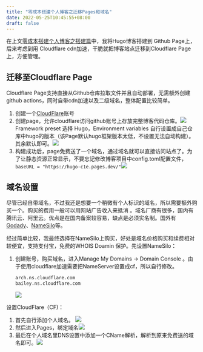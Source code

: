 ```yaml
---
title: "零成本搭建个人博客之迁移Pages和域名"
date: 2022-05-25T10:45:55+08:00
draft: false
---
```


在上文[零成本搭建个人博客之搭建篇](https://allworldg.xyz/blogs/%E9%9B%B6%E6%88%90%E6%9C%AC%E6%90%AD%E5%BB%BA%E4%B8%AA%E4%BA%BA%E5%8D%9A%E5%AE%A2%E6%90%AD%E5%BB%BA%E7%AF%87/)中，我将Hugo博客搭建到 Github Page上，后来考虑到用 Cloudflare cdn加速，干脆就把博客站点迁移到Cloudflare Page上，方便管理。
## 迁移至Cloudflare Page
Cloudflare Page支持直接从Github仓库拉取文件并且自动部署，无需额外创建github actions，同时自带cdn加速以及二级域名，整体配置比较简单。
1. 创建一个[CloudFlare](https://www.cloudflare.com/)账号
2. 创建page，允许cloudflare访问github账号上存放完整博客代码仓库。![](https://img.allworldg.xyz/2022/05/9c7f9966c5d7ad50858f326cfbd58315.png)
	   Framework preset 选择 Hugo，Environment variables 自行设置成自己仓库中hugo的版本（该Page默认hugo框架版本太低，不设置无法自动构建）。其余默认即可。![](https://img.allworldg.xyz/2022/05/2b902470173744a61e74feb68f3af61b.png)
3. 构建成功后，page免费送了一个域名，通过域名就可以直接访问站点了。为了让静态资源正常显示，不要忘记修改博客项目中config.toml配置文件， `baseURL = "https://hugo-c1e.pages.dev/"`![](https://img.allworldg.xyz/2022/05/3d226d806db093aaa5fc307fa1c07e0e.png)

## 域名设置
尽管已经自带域名，不过我还是想要一个稍微有个人标识的域名，所以需要额外购买一个。购买的费用一般可以用网站广告收入来抵消 。域名厂商有很多，国内有 腾讯云、阿里云。优点是在国内备案较容易，缺点是必须实名制。国外有[Godady](https://www.godaddy.com/)、[NameSilo](https://www.namesilo.com/)等。

经过简单比较，我最终选择在NameSilo上购买，好处是域名价格购买和续费相对较便宜，支持支付宝，免费的WHOIS Doamin 保护。先设置NameSilo：

1. 创建账号，购买域名，进入Manage My Domains -> Domain Console 。由于使用cloudflare加速需要把NameServer设置成cf，所以自行修改。
	```bash
	arch.ns.cloudflare.com  
	bailey.ns.cloudflare.com
	```

	![](https://img.allworldg.xyz/2022/05/ef297273cba302a59f79d44b6685035b.png)

设置CloudFlare（CF)：
1. 首先自行添加个人域名。
![](https://img.allworldg.xyz/2022/05/5899b0e43fb0220e3fe2f5850ad12331.png)
2. 然后进入Pages，绑定域名![](https://img.allworldg.xyz/2022/05/4b4a00bb92c5985a9e60925c9e3c7426.png)
3. 最后在个人域名里DNS设置中添加一个CName解析，解析到原来免费送的域名即可。![](https://img.allworldg.xyz/2022/05/42e202ce31f5a25fe81504ff06113cd1.png)



